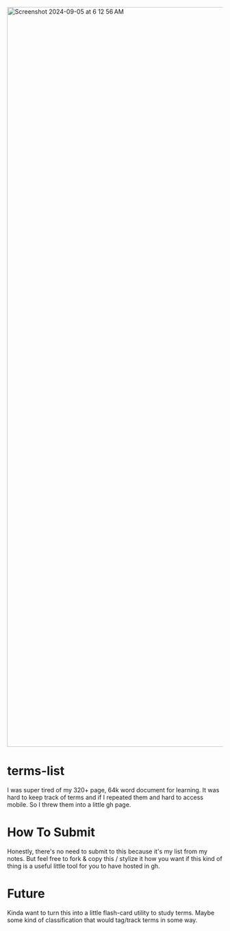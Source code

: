 <img width="1724" alt="Screenshot 2024-09-05 at 6 12 56 AM" src="https://github.com/user-attachments/assets/5d6c51a1-8940-48cb-a6eb-220ae8c5475a">

terms-list
========

I was super tired of my 320+ page, 64k word document for learning. It was hard to keep track of terms and if I repeated them and hard to access mobile. So I threw them into a little gh page.

How To Submit
===============

Honestly, there's no need to submit to this because it's my list from my notes. But feel free to fork & copy this / stylize it how you want if this kind of thing is a useful little tool for you to have hosted in gh.

Future
===============

Kinda want to turn this into a little flash-card utility to study terms. Maybe some kind of classification that would tag/track terms in some way.
